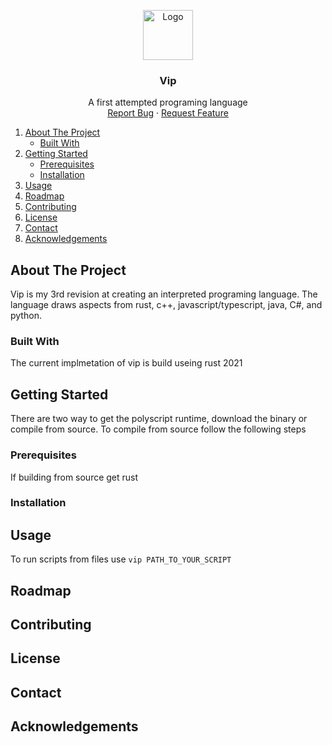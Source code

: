 <p align="center">
  <a href="https://github.com/VisualSource/Polyscript/README">
    <img src="https://github.com/VisualSource/Polyscript/blob/master/Polyscript/polyscript.ico" alt="Logo" width="80" height="80">
  </a>

  <h3 align="center">Vip</h3>

  <p align="center">
    A first attempted programing language
    <br/>
    <a href="https://github.com/othneildrew/Best-README-Template/issues">Report Bug</a>
    ·
    <a href="https://github.com/othneildrew/Best-README-Template/issues">Request Feature</a>
  </p>
</p>

  <ol>
    <li>
      <a href="#about-the-project">About The Project</a>
      <ul>
        <li><a href="#built-with">Built With</a></li>
      </ul>
    </li>
    <li>
      <a href="#getting-started">Getting Started</a>
      <ul>
        <li><a href="#prerequisites">Prerequisites</a></li>
        <li><a href="#installation">Installation</a></li>
      </ul>
    </li>
    <li><a href="#usage">Usage</a></li>
    <li><a href="#roadmap">Roadmap</a></li>
    <li><a href="#contributing">Contributing</a></li>
    <li><a href="#license">License</a></li>
    <li><a href="#contact">Contact</a></li>
    <li><a href="#acknowledgements">Acknowledgements</a></li>
  </ol>
  
  
## About The Project

Vip is my 3rd revision at creating an interpreted programing language.
The language draws aspects from rust, c++, javascript/typescript, java, C#, and python.


### Built With
  
  The current implmetation of vip is build useing rust 2021
  
## Getting Started

There are two way to get the polyscript runtime, download the binary or compile from source.
To compile from source follow the following steps

### Prerequisites

If building from source get rust

### Installation


## Usage

To run scripts from files use `vip PATH_TO_YOUR_SCRIPT`

## Roadmap

## Contributing

## License

## Contact

## Acknowledgements


